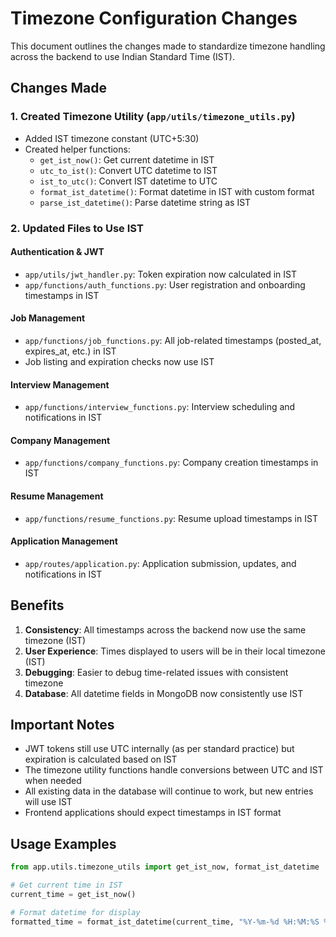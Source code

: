 # Timezone Configuration Changes

This document outlines the changes made to standardize timezone handling across the backend to use Indian Standard Time (IST).

## Changes Made

### 1. Created Timezone Utility (`app/utils/timezone_utils.py`)
- Added IST timezone constant (UTC+5:30)
- Created helper functions:
  - `get_ist_now()`: Get current datetime in IST
  - `utc_to_ist()`: Convert UTC datetime to IST
  - `ist_to_utc()`: Convert IST datetime to UTC
  - `format_ist_datetime()`: Format datetime in IST with custom format
  - `parse_ist_datetime()`: Parse datetime string as IST

### 2. Updated Files to Use IST

#### Authentication & JWT
- `app/utils/jwt_handler.py`: Token expiration now calculated in IST
- `app/functions/auth_functions.py`: User registration and onboarding timestamps in IST

#### Job Management
- `app/functions/job_functions.py`: All job-related timestamps (posted_at, expires_at, etc.) in IST
- Job listing and expiration checks now use IST

#### Interview Management
- `app/functions/interview_functions.py`: Interview scheduling and notifications in IST

#### Company Management
- `app/functions/company_functions.py`: Company creation timestamps in IST

#### Resume Management
- `app/functions/resume_functions.py`: Resume upload timestamps in IST

#### Application Management
- `app/routes/application.py`: Application submission, updates, and notifications in IST

## Benefits

1. **Consistency**: All timestamps across the backend now use the same timezone (IST)
2. **User Experience**: Times displayed to users will be in their local timezone (IST)
3. **Debugging**: Easier to debug time-related issues with consistent timezone
4. **Database**: All datetime fields in MongoDB now consistently use IST

## Important Notes

- JWT tokens still use UTC internally (as per standard practice) but expiration is calculated based on IST
- The timezone utility functions handle conversions between UTC and IST when needed
- All existing data in the database will continue to work, but new entries will use IST
- Frontend applications should expect timestamps in IST format

## Usage Examples

```python
from app.utils.timezone_utils import get_ist_now, format_ist_datetime

# Get current time in IST
current_time = get_ist_now()

# Format datetime for display
formatted_time = format_ist_datetime(current_time, "%Y-%m-%d %H:%M:%S %Z")
```

